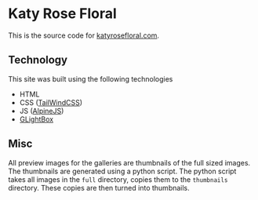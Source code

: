 # Katy Rose Floral

This is the source code for [katyrosefloral.com](http://katyrosefloral.com).

## Technology

This site was built using the following technologies

* HTML
* CSS ([TailWindCSS](https://tailwindcss.com/))
* JS ([AlpineJS](https://github.com/alpinejs/alpine))
* [GLightBox](https://github.com/biati-digital/glightbox)

## Misc

All preview images for the galleries are thumbnails of the full sized images. The thumbnails are generated using a python script. The python script takes all images in the `full` directory, copies them to the `thumbnails` directory. These copies are then turned into thumbnails.